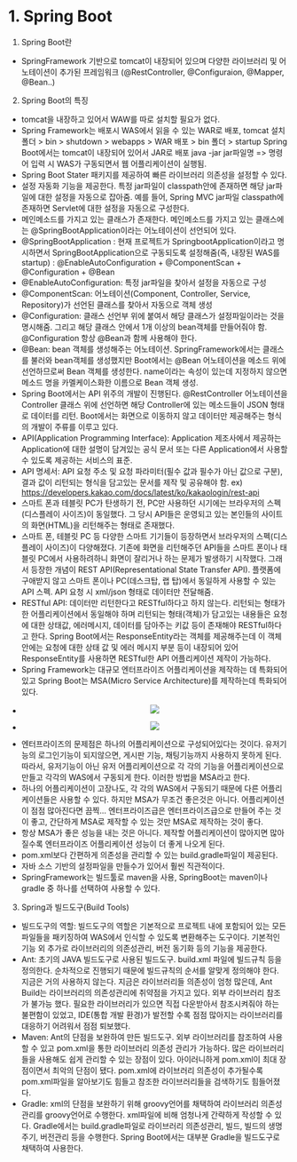 # 1. Spring Boot
1. Spring Boot란
- SpringFramework 기반으로 tomcat이 내장되어 있으며 다양한 라이브러리 및 어노테이션이 추가된 프레임워크
  (@RestController, @Configuraion, @Mapper, @Bean..)

2. Spring Boot의 특징
- tomcat을 내장하고 있어서 WAW를 따로 설치할 필요가 없다.
- Spring Framework는 배포시 WAS에서 읽을 수 있는 WAR로 배포,
  tomcat 설치폴더 > bin > shutdown > webapps > WAR 배포 > bin 폴더 > startup
  Spring Boot에서는 tomcat이 내장되어 있어서 JAR로 배포
  java -jar jar파일명 => 명령어 입력 시 WAS가 구동되면서 웹 어플리케이션이 실행됨.
- Spring Boot Stater 패키지를 제공하여 빠른 라이브러리 의존성을 설정할 수 있다.
- 설정 자동화 기능을 제공한다. 특정 jar파일이 classpath안에 존재하면 해당 jar파일에 대한 설정을 자동으로 잡아줌.
  예를 들어, Spring MVC jar파일 classpath에 존재하면 Servlet에 대한 설정을 자동으로 구성한다.
- 메인메소드를 가지고 있는 클래스가 존재한다. 메인메소드를 가지고 있는 클래스에는 @SpringBootApplication이라는 어노테이션이 선언되어 있다.
- @SpringBootApplication
: 현재 프로젝트가 SpringbootApplication이라고 명시하면서 SpringBootApplication으로 구동되도록 설정해줌(즉, 내장된 WAS를 startup)
: @EnableAutoConfiguration + @ComponentScan + @Configuration + @Bean
- @EnableAutoConfiguration: 특정 jar파일을 찾아서 설정을 자동으로 구성
- @ComponentScan: 어노테이션(Component, Controller, Service, Repository)가 선언된 클래스를 찾아서 자동으로 객체 생성
- @Configuration: 클래스 선언부 위에 붙여서 해당 클래스가 설정파일이라는 것을 명시해줌. 그리고 해당 클래스 안에서 1개 이상의 bean객체를 만들어줘야 함. @Configuration 항상 @Bean과 함께 사용해야 한다.
- @Bean: bean 객체를 생성해주는 어노테이션. SpringFramework에서는 클래스를 불러와 bean객체를 생성했지만 Boot에서는 @Bean 어노테이션을 메소드 위에 선언하므로써 Bean 객체를 생성한다. name이라는 속성이 있는데 지정하지 않으면 메소드 명을 카멜케이스화한 이름으로 Bean 객체 생성.
- Spring Boot에서는 API 위주의 개발이 진행된다. @RestController 어노테이션을 Controller 클래스 위에 선언하면 해당 Controller에 있는 메소드들이 JSON 형태로 데이터를 리턴. Boot에서는 화면으로 이동하지 않고 데이터만 제공해주는 형식의 개발이 주류를 이루고 있다.
- API(Application Programming Interface): Application 제조사에서 제공하는 Application에 대한 설명이 담겨있는 공식 문서 또는 다른 Application에서 사용할 수 있도록 제공하는 서비스의 표준.
- API 명세서: API 요청 주소 및 요청 파라미터(필수 값과 필수가 아닌 값으로 구분), 결과 값이 리턴되는 형식을 담고있는 문서를 제작 및 공유해야 함. ex) https://developers.kakao.com/docs/latest/ko/kakaologin/rest-api
- 스마트 폰과 테블릿 PC가 탄생하기 전, PC만 사용하던 시기에는 브라우저의 스펙(디스플레이 사이즈)이 동일했다. 그 당시 API들은 운영되고 있는 본인들의 사이트의 화면(HTML)을 리턴해주는 형태로 존재했다.
- 스마트 폰, 테블릿 PC 등 다양한 스마트 기기들이 등장하면서 브라우저의 스펙(디스플레이 사이즈)이 다양해졌다. 기존에 화면을 리턴해주던 API들을 스마트 폰이나 태블릿 PC에서 사용하려하니 화면이 잘리거나 하는 문제가 발생하기 시작했다. 그래서 등장한 개념이 REST API(Representational State Transfer API). 플랫폼에 구애받지 않고 스마트 폰이나 PC(데스크탑, 랩 탑)에서 동일하게 사용할 수 있는 API 스펙. API 요청 시 xml/json 형태로 데이터만 전달해줌.
- RESTful API: 데이터만 리턴한다고 RESTful하다고 하지 않는다. 리턴되는 형태가 한 어플리케이션에서 동일해야 하며 리턴되는 형태(객체)가 담고있는 내용들은 요청에 대한 상태값, 에러메시지, 데이터를 담아주는 키값 등이 존재해야 RESTful하다고 한다. Spring Boot에서는 ResponseEntity라는 객체를 제공해주는데 이 객체안에는 요청에 대한 상태 값 및 에러 메시지 부분 등이 내장되어 있어 ResponseEntity를 사용하면 RESTful한 API 어플리케이션 제작이 가능하다.
- Spring Framework는 대규모 엔터프라이즈 어플리케이션을 제작하는 데 특화되어 있고 Spring Boot는 MSA(Micro Service Architecture)를 제작하는데 특화되어 있다.
- <p style="text-align:center;"><img src="images/엔터프라이즈 어플리케이션.PNG"></p>
- <p style="text-align:center;"><img src="images/MSA.PNG"></p>
- 엔터프라이즈의 문제점은 하나의 어플리케이션으로 구성되어있다는 것이다. 유저기능의 로그인기능이 되지않으면, 게시판 기능, 채팅기능까지 사용하지 못하게 된다. 따라서, 유저기능이 아닌 유저 어플리케이션으로 각 각의 기능을 어플리케이션으로 만들고 각각의 WAS에서 구동되게 한다. 이러한 방법을 MSA라고 한다.
- 하나의 어플리케이션이 고장나도, 각 각의 WAS에서 구동되기 때문에 다른 어플리케이션들은 사용할 수 있다. 하지만 MSA가 무조건 좋은것은 아니다. 어플리케이션이 점점 많아진다면 끔찍... 엔터프라이즈급은 엔터프라이즈급으로 만들어 주는 것이 좋고, 간단하게 MSA로 제작할 수 있는 것만 MSA로 제작하는 것이 좋다.
- 항상 MSA가 좋은 성능을 내는 것은 아니다. 제작할 어플리케이션이 많아지면 많아질수록 엔터프라이즈 어플리케이션 성능이 더 좋게 나오게 된다.
- pom.xml보다 간편하게 의존성을 관리할 수 있는 build.gradle파일이 제공된다.
- 자바 소스 기반의 설정파일을 만들수가 있어서 훨씬 직관적이다.
- SpringFramework는 빌드툴로 maven을 사용, SpringBoot는 maven이나 gradle 중 하나를 선택하여 사용할 수 있다.

3. Spring과 빌드도구(Build Tools)
- 빌드도구의 역할: 빌드도구의 역할은 기본적으로 프로젝트 내에 포함되어 있는 모든 파일들을 패키징하여 WAS에서 인식할 수 있도록 변환해주는 도구이다. 기본적인 기능 외 추가로 라이브러리의 의존성관리, 버전 동기화 등의 기능을 제공한다.
- Ant: 초기의 JAVA 빌드도구로 사용된 빌드도구. build.xml 파일에 빌드규칙 등을 정의한다. 순차적으로 진행되기 때문에 빌드규칙의 순서를 알맞게 정의해야 한다. 지금은 거의 사용하지 않는다. 지금은 라이브러리들 의존성이 엄청 많은데, Ant Build는 라이브러리의 의존성관리에 취약점을 가지고 있다. 외부 라이브러리 참조가 불가능 했다. 필요한 라이브러리가 있으면 직접 다운받아서 참조시켜줘야 하는 불편함이 있었고, IDE(통합 개발 환경)가 발전할 수록 점점 많아지는 라이브러리를 대응하기 어려워서 점점 퇴보했다.
- Maven: Ant의 단점을 보완하여 만든 빌드도구. 외부 라이브러리를 참조하여 사용할 수 있고 pom.xml을 통한 라이브러리 의존성 관리가 가능하다. 많은 라이브러리들을 사용해도 쉽게 관리할 수 있는 장점이 있다. 아이러니하게 pom.xml이 최대 장점이면서 최악의 단점이 됐다. pom.xml에 라이브러리 의존성이 추가될수록 pom.xml파일을 알아보기도 힘들고 참조한 라이브러리들을 검색하기도 힘들어졌다.
- Gradle: xml의 단점을 보완하기 위해 groovy언어를 채택하여 라이브러리 의존성 관리를 groovy언어로 수행한다. xml파일에 비해 엄청나게 간략하게 작성할 수 있다. Gradle에서는 build.gradle파일로 라이브러리 의존성관리, 빌드, 빌드의 생명주기, 버전관리 등을 수행한다. Spring Boot에서는 대부분 Gradle을 빌드도구로 채택하여 사용한다.